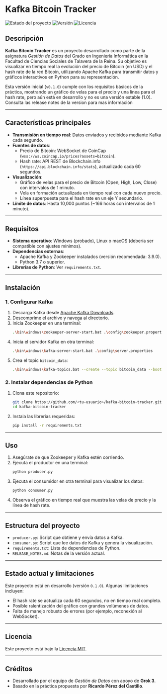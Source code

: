# Kafka Bitcoin Tracker

![Estado del proyecto](https://img.shields.io/badge/Estado-En%20desarrollo-yellow)
![Versión](https://img.shields.io/badge/Versión-0.1.0-blue)
![Licencia](https://img.shields.io/badge/Licencia-MIT-green)

## Descripción
**Kafka Bitcoin Tracker** es un proyecto desarrollado como parte de la asignatura *Gestión de Datos* del Grado en Ingeniería Informática en la Facultad de Ciencias Sociales de Talavera de la Reina. Su objetivo es visualizar en tiempo real la evolución del precio de Bitcoin (en USD) y el hash rate de la red Bitcoin, utilizando Apache Kafka para transmitir datos y gráficos interactivos en Python para su representación.

Esta versión inicial (`v0.1.0`) cumple con los requisitos básicos de la práctica, mostrando un gráfico de velas para el precio y una línea para el hash rate, pero aún está en desarrollo y no es una versión estable (1.0). Consulta las release notes de la version para mas información

---

## Características principales
- **Transmisión en tiempo real**: Datos enviados y recibidos mediante Kafka cada segundo.
- **Fuentes de datos**:
  - Precio de Bitcoin: WebSocket de CoinCap (`wss://ws.coincap.io/prices?assets=bitcoin`).
  - Hash rate: API REST de Blockchain.info (`https://api.blockchain.info/stats`), actualizado cada 60 segundos.
- **Visualización**:
  - Gráfico de velas para el precio de Bitcoin (Open, High, Low, Close) con intervalos de 1 minuto.
  - Vela en formación actualizada en tiempo real con cada nuevo precio.
  - Línea superpuesta para el hash rate en un eje Y secundario.
- **Límite de datos**: Hasta 10,000 puntos (~166 horas con intervalos de 1 minuto).

---

## Requisitos
- **Sistema operativo**: Windows (probado), Linux o macOS (debería ser compatible con ajustes mínimos).
- **Dependencias externas**:
  - Apache Kafka y Zookeeper instalados (versión recomendada: 3.9.0).
  - Python 3.7 o superior.
- **Librerías de Python**: Ver `requirements.txt`.

---

## Instalación

### 1. Configurar Kafka
1. Descarga Kafka desde [Apache Kafka Downloads](https://dlcdn.apache.org/kafka/3.9.0/kafka_2.13-3.9.0.tgz).
2. Descomprime el archivo y navega al directorio.
3. Inicia Zookeeper en una terminal:
   ```bash
   .\bin\windows\zookeeper-server-start.bat .\config\zookeeper.properties
   ```
4. Inicia el servidor Kafka en otra terminal:
   ```bash
   .\bin\windows\kafka-server-start.bat .\config\server.properties
   ```
5. Crea el topic `bitcoin_data`:
   ```bash
   .\bin\windows\kafka-topics.bat --create --topic bitcoin_data --bootstrap-server localhost:9092 --partitions 1 --replication-factor 1
   ```

### 2. Instalar dependencias de Python
1. Clona este repositorio:
   ```bash
   git clone https://github.com/<tu-usuario>/kafka-bitcoin-tracker.git
   cd kafka-bitcoin-tracker
   ```
2. Instala las librerías requeridas:
   ```bash
   pip install -r requirements.txt
   ```

---

## Uso
1. Asegúrate de que Zookeeper y Kafka estén corriendo.
2. Ejecuta el productor en una terminal:
   ```bash
   python producer.py
   ```
3. Ejecuta el consumidor en otra terminal para visualizar los datos:
   ```bash
   python consumer.py
   ```
4. Observa el gráfico en tiempo real que muestra las velas de precio y la línea de hash rate.

---

## Estructura del proyecto
- `producer.py`: Script que obtiene y envía datos a Kafka.
- `consumer.py`: Script que lee datos de Kafka y genera la visualización.
- `requirements.txt`: Lista de dependencias de Python.
- `RELEASE_NOTES.md`: Notas de la versión actual.

---

## Estado actual y limitaciones
Este proyecto está en desarrollo (versión `0.1.0`). Algunas limitaciones incluyen:
- El hash rate se actualiza cada 60 segundos, no en tiempo real completo.
- Posible ralentización del gráfico con grandes volúmenes de datos.
- Falta de manejo robusto de errores (por ejemplo, reconexión al WebSocket).

---

## Licencia
Este proyecto está bajo la [Licencia MIT](LICENSE).

---

## Créditos
- Desarrollado por el equipo de *Gestión de Datos* con apoyo de **Grok 3**.
- Basado en la práctica propuesta por **Ricardo Pérez del Castillo**.